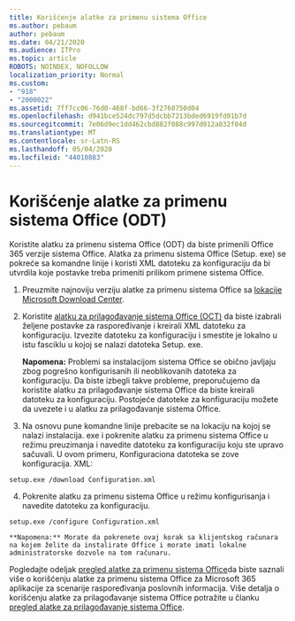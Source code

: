 ```yaml
---
title: Korišćenje alatke za primenu sistema Office
ms.author: pebaum
author: pebaum
ms.date: 04/21/2020
ms.audience: ITPro
ms.topic: article
ROBOTS: NOINDEX, NOFOLLOW
localization_priority: Normal
ms.custom:
- "918"
- "2000022"
ms.assetid: 7ff7cc06-76d0-468f-bd66-3f2760750d04
ms.openlocfilehash: d941bce524dc797d5dcbb7213bded6919fd01b7d
ms.sourcegitcommit: 7e06d9ec1dd462cbd882f088c997d012a032f04d
ms.translationtype: MT
ms.contentlocale: sr-Latn-RS
ms.lasthandoff: 05/04/2020
ms.locfileid: "44010883"
---
```

# <a name="using-the-office-deployment-tool-odt"></a>Korišćenje alatke za primenu sistema Office (ODT)

Koristite alatku za primenu sistema Office (ODT) da biste primenili Office 365 verzije sistema Office. Alatka za primenu sistema Office (Setup. exe) se pokreće sa komandne linije i koristi XML datoteku za konfiguraciju da bi utvrdila koje postavke treba primeniti prilikom primene sistema Office.
  
1. Preuzmite najnoviju verziju alatke za primenu sistema Office sa [lokacije Microsoft Download Center](https://go.microsoft.com/fwlink/p/?LinkID=626065).

2. Koristite [alatku za prilagođavanje sistema Office (OCT)](https://config.office.com) da biste izabrali željene postavke za raspoređivanje i kreirali XML datoteku za konfiguraciju. Izvezite datoteku za konfiguraciju i smestite je lokalno u istu fasciklu u kojoj se nalazi datoteka Setup. exe.

    **Napomena:** Problemi sa instalacijom sistema Office se obično javljaju zbog pogrešno konfigurisanih ili neoblikovanih datoteka za konfiguraciju. Da biste izbegli takve probleme, preporučujemo da koristite alatku za prilagođavanje sistema Office da biste kreirali datoteku za konfiguraciju. Postojeće datoteke za konfiguraciju možete da uvezete i u alatku za prilagođavanje sistema Office.

3. Na osnovu pune komandne linije prebacite se na lokaciju na kojoj se nalazi instalacija. exe i pokrenite alatku za primenu sistema Office u režimu preuzimanja i navedite datoteku za konfiguraciju koju ste upravo sačuvali. U ovom primeru, Konfiguraciona datoteka se zove konfiguracija. XML:
    
  ```
  setup.exe /download Configuration.xml  
  ```

4. Pokrenite alatku za primenu sistema Office u režimu konfigurisanja i navedite datoteku za konfiguraciju.
    
  ```
  setup.exe /configure Configuration.xml
  ```

    **Napomena:** Morate da pokrenete ovaj korak sa klijentskog računara na kojem želite da instalirate Office i morate imati lokalne administratorske dozvole na tom računaru.

Pogledajte odeljak [pregled alatke za primenu sistema Office](https://docs.microsoft.com/deployoffice/overview-office-deployment-tool)da biste saznali više o korišćenju alatke za primenu sistema Office za Microsoft 365 aplikacije za scenarije raspoređivanja poslovnih informacija. Više detalja o korišćenju alatke za prilagođavanje sistema Office potražite u članku [pregled alatke za prilagođavanje sistema Office](https://docs.microsoft.com/DeployOffice/overview-of-the-office-customization-tool-for-click-to-run).
